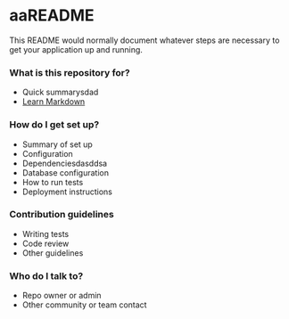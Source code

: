 # aaREADME #

This README would normally document whatever steps are necessary to get your application up and running.

### What is this repository for? ###

* Quick summarysdad
* [Learn Markdown](https://bitbucket.org/tutorials/markdowndemo)

### How do I get set up? ###

* Summary of set up
* Configuration
* Dependenciesdasddsa
* Database configuration
* How to run tests
* Deployment instructions

### Contribution guidelines ###

* Writing tests
* Code review
* Other guidelines

### Who do I talk to? ###

* Repo owner or admin
* Other community or team contact
